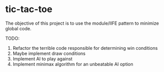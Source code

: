 # tic-tac-toe

The objective of this project is to use the module/IIFE pattern to minimize global code.

TODO: 

1. Refactor the terrible code responsible for determining win conditions
2. Maybe implement draw conditions
3. Implement AI to play against
4. Implement minimax algorithm for an unbeatable AI option